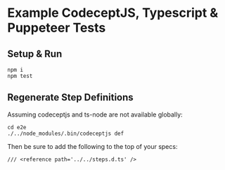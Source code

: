 # Example CodeceptJS, Typescript & Puppeteer Tests

## Setup & Run

```
npm i
npm test
```

## Regenerate Step Definitions

Assuming codeceptjs and ts-node are not available globally:
```
cd e2e
./../node_modules/.bin/codeceptjs def
```

Then be sure to add the following to the top of your specs:
```
/// <reference path='../../steps.d.ts' />
```